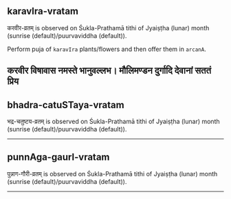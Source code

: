 ## karavIra-vratam

करवीर-व्रतम् is observed on Śukla-Prathamā tithi of Jyaiṣṭha (lunar) month (sunrise (default)/puurvaviddha (default)).

Perform puja of `karavIra` plants/flowers and then offer them in `arcanA`.

करवीर विषावास नमस्ते भानुवल्लभ।
मौलिमण्डन दुर्गादि देवानां सततं प्रिय
---
## bhadra-catuSTaya-vratam

भद्र-चतुष्टय-व्रतम् is observed on Śukla-Prathamā tithi of Jyaiṣṭha (lunar) month (sunrise (default)/puurvaviddha (default)).


---
## punnAga-gaurI-vratam

पुन्नाग-गौरी-व्रतम् is observed on Śukla-Prathamā tithi of Jyaiṣṭha (lunar) month (sunrise (default)/puurvaviddha (default)).


---
